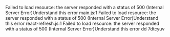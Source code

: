 Failed to load resource: the server responded with a status of 500 (Internal Server Error)Understand this error
main.js:1 Failed to load resource: the server responded with a status of 500 (Internal Server Error)Understand this error
react-refresh.js:1 Failed to load resource: the server responded with a status of 500 (Internal Server Error)Understand this error
dd
7dtcyuv